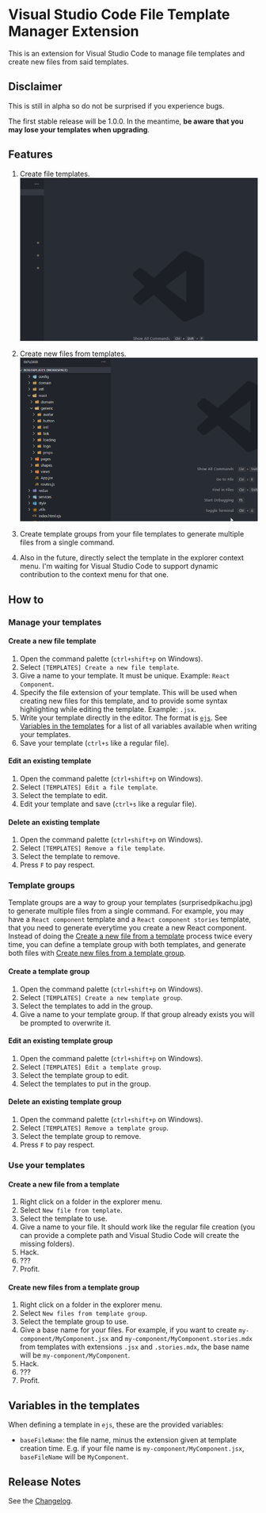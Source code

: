 # Visual Studio Code File Template Manager Extension

This is an extension for Visual Studio Code to manage file templates and create new files from said templates.

## Disclaimer

This is still in alpha so do not be surprised if you experience bugs.

The first stable release will be 1.0.0. In the meantime, **be aware that you may lose your templates when upgrading**.

## Features

1. Create file templates.
    ![Create file templates](assets/createNewFileTemplate.gif)

1. Create new files from templates.
    ![Create new files from templates](assets/createNewFileFromTemplate.gif)

3. Create template groups from your file templates to generate multiple files from a single command.

4. Also in the future, directly select the template in the explorer context menu. I'm waiting for
Visual Studio Code to support dynamic contribution to the context menu for that one.

<!-- ## Extension Settings

Include if your extension adds any VS Code settings through the `contributes.configuration` extension point.

For example:

This extension contributes the following settings:

* `myExtension.enable`: enable/disable this extension
* `myExtension.thing`: set to `blah` to do something -->

<!-- ## Known Issues

Calling out known issues can help limit users opening duplicate issues against your extension. -->

## How to

### Manage your templates

#### Create a new file template

1. Open the command palette (`ctrl+shift+p` on Windows).
2. Select `[TEMPLATES] Create a new file template`.
3. Give a name to your template. It must be unique. Example: `React Component`.
4. Specify the file extension of your template. This will be used when creating new files for this template, and to provide some syntax highlighting while editing the template. Example: `.jsx`.
5. Write your template directly in the editor. The format is [`ejs`](https://ejs.co/). See [Variables in the templates](#variables-in-the-templates) for a list of all variables available when writing your templates.
6. Save your template (`ctrl+s` like a regular file).

#### Edit an existing template

1. Open the command palette (`ctrl+shift+p` on Windows).
2. Select `[TEMPLATES] Edit a file template`.
3. Select the template to edit.
4. Edit your template and save (`ctrl+s` like a regular file).

#### Delete an existing template

1. Open the command palette (`ctrl+shift+p` on Windows).
2. Select `[TEMPLATES] Remove a file template`.
3. Select the template to remove.
4. Press `F` to pay respect.

### Template groups

Template groups are a way to group your templates (surprisedpikachu.jpg) to generate multiple files from a single command. For example, you may have a `React component` template and a `React component stories` template, that you need to generate everytime you create a new React component. Instead of doing the [Create a new file from a template](#create-a-new-file-from-a-template) process twice every time, you can define a template group with both templates, and generate both files with [Create new files from a template group](#create-new-files-from-a-template-group).

#### Create a template group

1. Open the command palette (`ctrl+shift+p` on Windows).
2. Select `[TEMPLATES] Create a new template group`.
3. Select the templates to add in the group.
4. Give a name to your template group. If that group already exists you will be prompted to overwrite it.

#### Edit an existing template group

1. Open the command palette (`ctrl+shift+p` on Windows).
2. Select `[TEMPLATES] Edit a template group`.
3. Select the template group to edit.
4. Select the templates to put in the group.

#### Delete an existing template group

1. Open the command palette (`ctrl+shift+p` on Windows).
2. Select `[TEMPLATES] Remove a template group`.
3. Select the template group to remove.
4. Press `F` to pay respect.

### Use your templates

#### Create a new file from a template

1. Right click on a folder in the explorer menu.
2. Select `New file from template`.
3. Select the template to use.
4. Give a name to your file. It should work like the regular file creation (you can provide a complete path and Visual Studio Code will create the missing folders).
5. Hack.
6. ???
7. Profit.

#### Create new files from a template group

1. Right click on a folder in the explorer menu.
2. Select `New files from template group`.
3. Select the template group to use.
4. Give a base name for your files. For example, if you want to create `my-component/MyComponent.jsx` and `my-component/MyComponent.stories.mdx` from templates with extensions `.jsx` and `.stories.mdx`, the base name will be `my-component/MyComponent`.
5. Hack.
6. ???
7. Profit.

## Variables in the templates

When defining a template in `ejs`, these are the provided variables:
- `baseFileName`: the file name, minus the extension given at template creation time. E.g. if your file name is `my-component/MyComponent.jsx`, `baseFileName` will be `MyComponent`.

## Release Notes

See the [Changelog](CHANGELOG.md).

